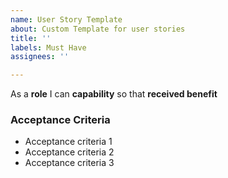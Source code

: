 ```yaml
---
name: User Story Template
about: Custom Template for user stories
title: ''
labels: Must Have
assignees: ''

---
```


As a **role** I can **capability** so that **received benefit**

### Acceptance Criteria

- Acceptance criteria 1
- Acceptance criteria 2
- Acceptance criteria 3
